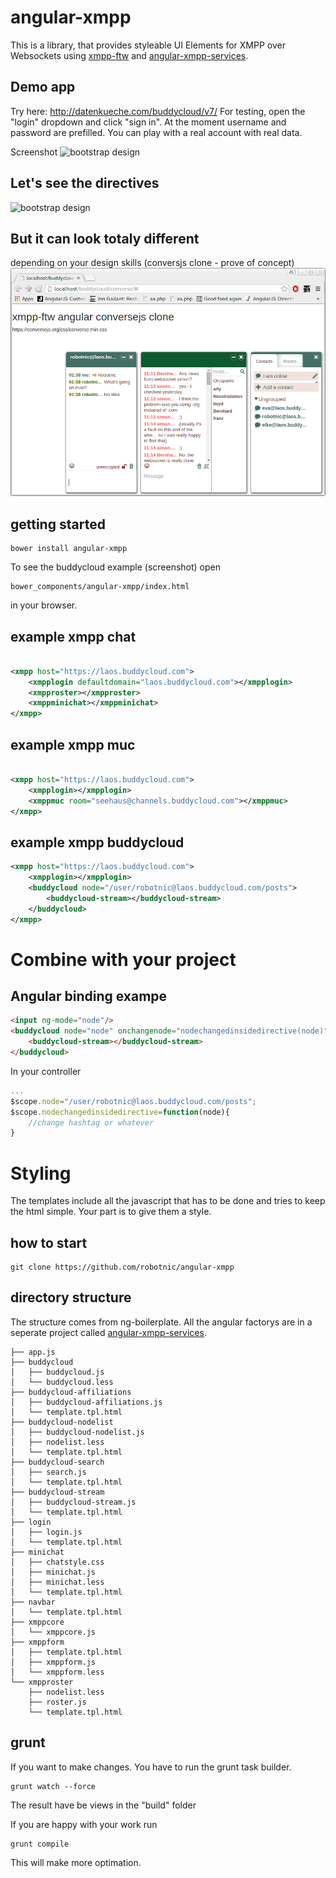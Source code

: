 # angular-xmpp

This is a library, that provides styleable UI Elements for XMPP over Websockets using [xmpp-ftw](https://xmpp-ftw.jit.su/) and [angular-xmpp-services](https://github.com/robotnic/angular-xmpp-services/).


## Demo app

Try here:  http://datenkueche.com/buddycloud/v7/ For testing, open the "login" dropdown and click "sign in". At the moment username and password are prefilled. You can play with a real account with real data. 

Screenshot
![bootstrap design](https://raw.githubusercontent.com/robotnic/angular-xmpp-services/master/src/assets/docimg/bootstrap.png)

## Let's see the directives
![bootstrap design](https://raw.githubusercontent.com/robotnic/angular-xmpp-services/itemtree/src/assets/docimg/bootstrap-annotated.png)

## But it can look totaly different
depending on your design skills (conversjs clone - prove of concept)
![convers clone](https://raw.githubusercontent.com/robotnic/angular-converse/master/screenshots/beta.png)

## getting started

```
bower install angular-xmpp
```

To see the buddycloud example (screenshot) open 
```
bower_components/angular-xmpp/index.html
```
in your browser.

## example xmpp chat
```xml

<xmpp host="https://laos.buddycloud.com">
    <xmpplogin defaultdomain="laos.buddycloud.com"></xmpplogin>
    <xmpproster></xmpproster>
    <xmppminichat></xmppminichat>
</xmpp>

```

## example xmpp muc
```xml

<xmpp host="https://laos.buddycloud.com">
    <xmpplogin></xmpplogin>
    <xmppmuc room="seehaus@channels.buddycloud.com"></xmppmuc>
</xmpp>

```

## example xmpp buddycloud

```xml
<xmpp host="https://laos.buddycloud.com">
    <xmpplogin></xmpplogin>
    <buddycloud node="/user/robotnic@laos.buddycloud.com/posts">
        <buddycloud-stream></buddycloud-stream>
    </buddycloud>
</xmpp>

```


# Combine with your project

## Angular binding exampe
```html
<input ng-mode="node"/>
<buddycloud node="node" onchangenode="nodechangedinsidedirective(node)">
    <buddycloud-stream></buddycloud-stream>
</buddycloud>
```

In your controller
```javascript
...
$scope.node="/user/robotnic@laos.buddycloud.com/posts";
$scope.nodechangedinsidedirective=function(node){
    //change hashtag or whatever
}

```

# Styling

The templates include all the javascript that has to be done and tries to keep the html simple.
Your part is to give them a style.

## how to start

```
git clone https://github.com/robotnic/angular-xmpp
```

## directory structure

The structure comes from ng-boilerplate. All the angular factorys are in a seperate project called [angular-xmpp-services](https://github.com/robotnic/angular-xmpp-services/).


```
├── app.js
├── buddycloud
│   ├── buddycloud.js
│   └── buddycloud.less
├── buddycloud-affiliations
│   ├── buddycloud-affiliations.js
│   └── template.tpl.html
├── buddycloud-nodelist
│   ├── buddycloud-nodelist.js
│   ├── nodelist.less
│   └── template.tpl.html
├── buddycloud-search
│   ├── search.js
│   └── template.tpl.html
├── buddycloud-stream
│   ├── buddycloud-stream.js
│   └── template.tpl.html
├── login
│   ├── login.js
│   └── template.tpl.html
├── minichat
│   ├── chatstyle.css
│   ├── minichat.js
│   ├── minichat.less
│   └── template.tpl.html
├── navbar
│   └── template.tpl.html
├── xmppcore
│   └── xmppcore.js
├── xmppform
│   ├── template.tpl.html
│   ├── xmppform.js
│   └── xmppform.less
└── xmpproster
    ├── nodelist.less
    ├── roster.js
    └── template.tpl.html

```



## grunt

If you want to make changes. You have to run the grunt task builder.

```command
grunt watch --force
```
The result have be views in the "build" folder


If you are happy with your work run 
```command
grunt compile
```
This will make more optimation.


















